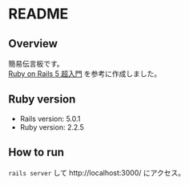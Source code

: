 # README

## Overview

簡易伝言板です。  
[Ruby on Rails 5 超入門](https://www.amazon.co.jp/Ruby-Rails-5-%E8%B6%85%E5%85%A5%E9%96%80-%E6%8E%8C%E7%94%B0%E6%B4%A5%E8%80%B6%E4%B9%83/dp/4798048321) を参考に作成しました。

## Ruby version

- Rails version: 5.0.1
- Ruby version: 2.2.5

## How to run

`rails server` して http://localhost:3000/ にアクセス。


